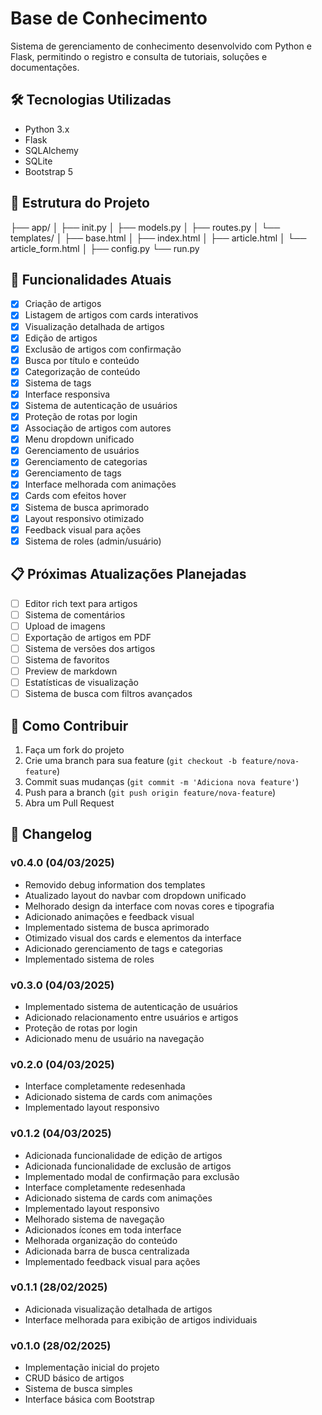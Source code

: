 # Base de Conhecimento

Sistema de gerenciamento de conhecimento desenvolvido com Python e Flask, permitindo o registro e consulta de tutoriais, soluções e documentações.

## 🛠 Tecnologias Utilizadas

- Python 3.x
- Flask
- SQLAlchemy
- SQLite
- Bootstrap 5

## 📁 Estrutura do Projeto
├── app/
│ ├── init.py
│ ├── models.py
│ ├── routes.py
│ └── templates/
│ ├── base.html
│ ├── index.html
│ ├── article.html
│ └── article_form.html
│
├── config.py
└── run.py

## 🚀 Funcionalidades Atuais

- [x] Criação de artigos
- [x] Listagem de artigos com cards interativos
- [x] Visualização detalhada de artigos
- [x] Edição de artigos
- [x] Exclusão de artigos com confirmação
- [x] Busca por título e conteúdo
- [x] Categorização de conteúdo
- [x] Sistema de tags
- [x] Interface responsiva
- [x] Sistema de autenticação de usuários
- [x] Proteção de rotas por login
- [x] Associação de artigos com autores
- [x] Menu dropdown unificado
- [x] Gerenciamento de usuários
- [x] Gerenciamento de categorias
- [x] Gerenciamento de tags
- [x] Interface melhorada com animações
- [x] Cards com efeitos hover
- [x] Sistema de busca aprimorado
- [x] Layout responsivo otimizado
- [x] Feedback visual para ações
- [x] Sistema de roles (admin/usuário)

## 📋 Próximas Atualizações Planejadas

- [ ] Editor rich text para artigos
- [ ] Sistema de comentários
- [ ] Upload de imagens
- [ ] Exportação de artigos em PDF
- [ ] Sistema de versões dos artigos
- [ ] Sistema de favoritos
- [ ] Preview de markdown
- [ ] Estatísticas de visualização
- [ ] Sistema de busca com filtros avançados

## 🤝 Como Contribuir

1. Faça um fork do projeto
2. Crie uma branch para sua feature (`git checkout -b feature/nova-feature`)
3. Commit suas mudanças (`git commit -m 'Adiciona nova feature'`)
4. Push para a branch (`git push origin feature/nova-feature`)
5. Abra um Pull Request

## 📝 Changelog

### v0.4.0 (04/03/2025)
- Removido debug information dos templates
- Atualizado layout do navbar com dropdown unificado
- Melhorado design da interface com novas cores e tipografia
- Adicionado animações e feedback visual
- Implementado sistema de busca aprimorado
- Otimizado visual dos cards e elementos da interface
- Adicionado gerenciamento de tags e categorias
- Implementado sistema de roles

### v0.3.0 (04/03/2025)
- Implementado sistema de autenticação de usuários
- Adicionado relacionamento entre usuários e artigos
- Proteção de rotas por login
- Adicionado menu de usuário na navegação

### v0.2.0 (04/03/2025)
- Interface completamente redesenhada
- Adicionado sistema de cards com animações
- Implementado layout responsivo

### v0.1.2 (04/03/2025)
- Adicionada funcionalidade de edição de artigos
- Adicionada funcionalidade de exclusão de artigos
- Implementado modal de confirmação para exclusão
- Interface completamente redesenhada
- Adicionado sistema de cards com animações
- Implementado layout responsivo
- Melhorado sistema de navegação
- Adicionados ícones em toda interface
- Melhorada organização do conteúdo
- Adicionada barra de busca centralizada
- Implementado feedback visual para ações

### v0.1.1 (28/02/2025)
- Adicionada visualização detalhada de artigos
- Interface melhorada para exibição de artigos individuais

### v0.1.0 (28/02/2025)
- Implementação inicial do projeto
- CRUD básico de artigos
- Sistema de busca simples
- Interface básica com Bootstrap
